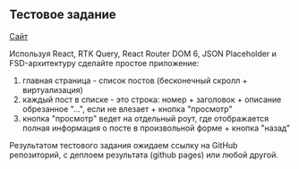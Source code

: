 ## Тестовое задание

[Сайт](https://endearing-macaron-4e63d0.netlify.app/)


Используя React, RTK Query, React Router DOM 6, JSON Placeholder и FSD-архитектуру сделайте простое приложение:
1. главная страница - список постов (бесконечный скролл + виртуализация)
2. каждый пост в списке - это строка: номер + заголовок + описание обрезанное "...", если не влезает + кнопка "просмотр"
3. кнопка "просмотр" ведет на отдельный роут, где отображается полная информация о посте в произвольной форме + кнопка "назад"

Результатом тестового задания ожидаем ссылку на GitHub репозиторий, с деплоем результата (github pages) или любой другой.
